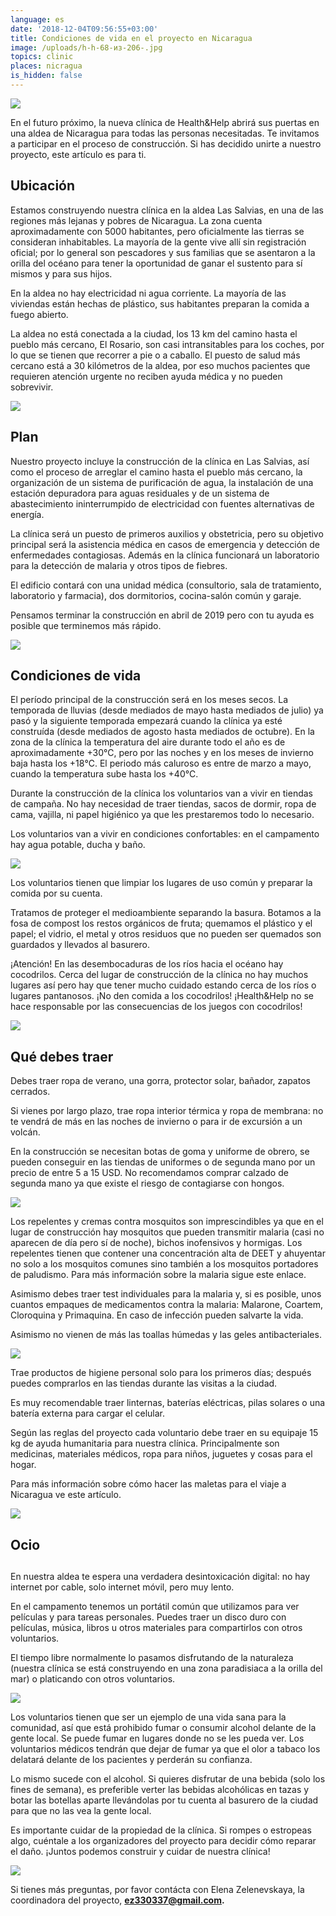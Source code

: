 ```yaml
---
language: es
date: '2018-12-04T09:56:55+03:00'
title: Condiciones de vida en el proyecto en Nicaragua
image: /uploads/h-h-68-из-206-.jpg
topics: clinic
places: nicragua
is_hidden: false
---
```

![](/uploads/h-h-68-из-206-.jpg)

En el futuro próximo, la nueva clínica de Health&Help abrirá sus puertas en una aldea de Nicaragua para todas las personas necesitadas. Te invitamos a participar en el proceso de construcción. Si has decidido unirte a nuestro proyecto, este artículo es para ti.



## Ubicación



Estamos construyendo nuestra clínica en la aldea Las Salvias, en una de las regiones más lejanas y pobres de Nicaragua. La zona cuenta aproximadamente con 5000 habitantes, pero oficialmente las tierras se consideran inhabitables. La mayoría de la gente vive allí sin registración oficial; por lo general son pescadores y sus familias que se asentaron a la orilla del océano para tener la oportunidad de ganar el sustento para sí mismos y para sus hijos.



En la aldea no hay electricidad ni agua corriente. La mayoría de las viviendas están hechas de plástico, sus habitantes preparan la comida a fuego abierto.



La aldea no está conectada a la ciudad, los 13 km del camino hasta el pueblo más cercano, El Rosario, son casi intransitables para los coches, por lo que se tienen que recorrer a pie o a caballo. El puesto de salud más cercano está a 30 kilómetros de la aldea, por eso muchos pacientes que requieren atención urgente no reciben ayuda médica y no pueden sobrevivir.

![](/uploads/h-h-203-из-206-.jpg)

## Plan



Nuestro proyecto incluye la construcción de la clínica en Las Salvias, así como el proceso de arreglar el camino hasta el pueblo más cercano, la organización de un sistema de purificación de agua, la instalación de una estación depuradora para aguas residuales y de un sistema de abastecimiento ininterrumpido de electricidad con fuentes alternativas de energía.



La clínica será un puesto de primeros auxilios y obstetricia, pero su objetivo principal será la asistencia médica en casos de emergencia y detección de enfermedades contagiosas. Además en la clínica funcionará un laboratorio para la detección de malaria y otros tipos de fiebres.



El edificio contará con una unidad médica (consultorio, sala de tratamiento, laboratorio y farmacia), dos dormitorios, cocina-salón común y garaje.



Pensamos terminar la construcción en abril de 2019 pero con tu ayuda es posible que terminemos más rápido.

![](/uploads/img-20181111-wa0018.jpg)

## Condiciones de vida



El período principal de la construcción será en los meses secos. La temporada de lluvias (desde mediados de mayo hasta mediados de julio) ya pasó y la siguiente temporada empezará cuando la clínica ya esté construída (desde mediados de agosto hasta mediados de octubre). En la zona de la clínica la temperatura del aire durante todo el año es de aproximadamente +30℃, pero por las noches y en los meses de invierno baja hasta los +18℃. El periodo más caluroso es entre de marzo a mayo, cuando la temperatura sube hasta los +40℃.



Durante la construcción de la clínica los voluntarios van a vivir en tiendas de campaña. No hay necesidad de traer tiendas, sacos de dormir, ropa de cama, vajilla, ni papel higiénico ya que les prestaremos todo lo necesario.



Los voluntarios van a vivir en condiciones confortables: en el campamento hay agua potable, ducha y baño.

![](/uploads/img-20181111-wa0014.jpg)

Los voluntarios tienen que limpiar los lugares de uso común y preparar la comida por su cuenta. 



Tratamos de proteger el medioambiente separando la basura. Botamos a la fosa de compost los restos orgánicos de fruta; quemamos el plástico y el papel; el vidrio, el metal y otros residuos que no pueden ser quemados son guardados y llevados al basurero.



¡Atención! En las desembocaduras de los ríos hacia el océano hay cocodrilos. Cerca del lugar de construcción de la clínica no hay muchos lugares así pero hay que tener mucho cuidado estando cerca de los ríos o lugares pantanosos. ¡No den comida a los cocodrilos! ¡Health&Help no se hace responsable por las consecuencias de los juegos con cocodrilos!

![](/uploads/img-20181111-wa0044.jpg)

## Qué debes traer



Debes traer ropa de verano, una gorra, protector solar, bañador, zapatos cerrados.



Si vienes por largo plazo, trae ropa interior térmica y ropa de membrana: no te vendrá de más en las noches de invierno o para ir de excursión a un volcán.



En la construcción se necesitan botas de goma y uniforme de obrero, se pueden conseguir en las tiendas de uniformes o de segunda mano por un precio de entre 5 a 15 USD. No recomendamos comprar calzado de segunda mano ya que existe el riesgo de contagiarse con hongos. 

![](/uploads/h-h-158-из-206-.jpg)

Los repelentes y cremas contra mosquitos son imprescindibles ya que en el lugar de construcción hay mosquitos que pueden transmitir malaria (casi no aparecen de día pero sí de noche), bichos inofensivos y  hormigas. Los repelentes tienen que contener una concentración alta de DEET y ahuyentar no solo a los mosquitos comunes sino también a los mosquitos portadores de paludismo. Para más información sobre la malaria sigue este enlace.

Asimismo debes traer test individuales para la malaria y, si es posible, unos cuantos empaques de medicamentos contra la malaria: Malarone, Coartem, Cloroquina y Primaquina. En caso de infección pueden salvarte la vida.



Asimismo no vienen de más las toallas húmedas y las geles antibacteriales.

![](/uploads/h-h-54-из-206-.jpg)

Trae productos de higiene personal solo para los primeros días; después puedes comprarlos en las tiendas durante las visitas a la ciudad.



Es muy recomendable traer linternas, baterías eléctricas, pilas solares o una batería externa para cargar el celular.



Según las reglas del proyecto cada voluntario debe traer en su equipaje 15 kg de ayuda humanitaria para nuestra clínica. Principalmente son medicinas, materiales médicos, ropa para niños, juguetes y cosas para el hogar.



Para más información sobre cómo hacer las maletas para el viaje a Nicaragua ve este artículo.

![](/uploads/h-h-106-из-206-.jpg)

## Ocio

## 

En nuestra aldea te espera una verdadera desintoxicación digital: no hay internet por cable, solo internet móvil, pero muy lento.



En el campamento tenemos un portátil común que utilizamos para ver películas y para tareas personales. Puedes traer un disco duro con películas, música, libros u otros materiales para compartirlos con otros voluntarios.



El tiempo libre normalmente lo pasamos disfrutando de la naturaleza (nuestra clínica se está construyendo en una zona paradisiaca a la orilla del mar) o platicando con otros voluntarios.

![](/uploads/h-h-168-из-206-.jpg)

Los voluntarios tienen que ser un ejemplo de una vida sana para la comunidad, así que está prohibido fumar o consumir alcohol delante de la gente local. Se puede fumar en lugares donde no se les pueda ver.  Los voluntarios médicos tendrán que dejar de fumar ya que el olor a tabaco los delatará delante de los pacientes y perderán su confianza. 



Lo mismo sucede con el alcohol. Si quieres disfrutar de una bebida (solo los fines de semana), es preferible verter las bebidas alcohólicas en tazas y botar las botellas aparte llevándolas por tu cuenta al basurero de la ciudad para que no las vea la gente local.



Es importante cuidar de la propiedad de la clínica. Si rompes o estropeas algo, cuéntale a los organizadores del proyecto para decidir cómo reparar el daño. ¡Juntos podemos construir y cuidar de nuestra clínica!

![](/uploads/h-h-63-из-206-.jpg)

Si tienes más preguntas, por favor contácta con Elena Zelenevskaya, la coordinadora del proyecto, **ez330337@gmail.com.**
